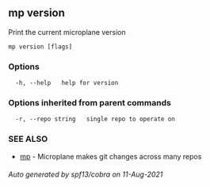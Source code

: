 ## mp version

Print the current microplane version

```
mp version [flags]
```

### Options

```
  -h, --help   help for version
```

### Options inherited from parent commands

```
  -r, --repo string   single repo to operate on
```

### SEE ALSO

* [mp](mp.md)	 - Microplane makes git changes across many repos

###### Auto generated by spf13/cobra on 11-Aug-2021
